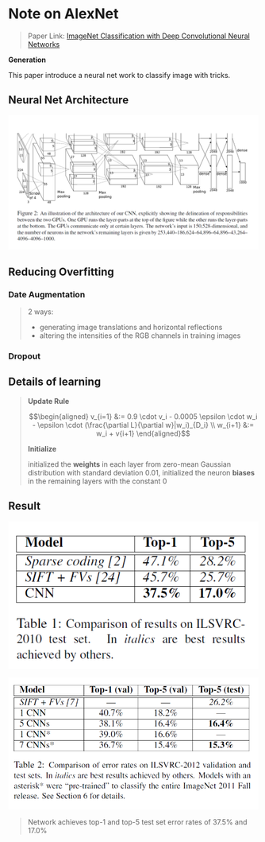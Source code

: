 
# Note on AlexNet

>Paper Link: [ImageNet Classification with Deep Convolutional
Neural Networks](http://papers.nips.cc/paper/4824-imagenet-classification-with-deep-convolutional-neural-networks)

**Generation**

This paper introduce a neural net work to classify image with tricks.

## Neural Net Architecture

![](./pics/TIM截图20180423104104.png)

## Reducing Overfitting

### Date Augmentation

> 2 ways:
>
> - generating image translations and horizontal reflections
> - altering the intensities of the RGB channels in training images

### Dropout

## Details of learning

> **Update Rule**
>
>$$\begin{aligned}
v_{i=1} &:= 0.9 \cdot v_i - 0.0005 \epsilon \cdot w_i - \epsilon \cdot (\frac{\partial L}{\partial w}|w_i)_{D_i} \\
w_{i+1} &:= w_i + v{i+1}
\end{aligned}$$
>
>**Initialize**
>
>initialized the **weights** in each layer from zero-mean Gaussian distribution with standard deviation 0.01, initialized the neuron **biases** in the remaining layers with the constant 0

## Result

![](./pics/TIM截图20180423115345.png)

![](./pics/TIM截图20180423115403.png)

>Network achieves top-1 and top-5 test set error rates of 37.5% and 17.0%
